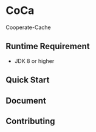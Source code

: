 CoCa
====================================================
Cooperate-Cache

## Runtime Requirement
- JDK 8 or higher

## Quick Start


## Document


## Contributing



